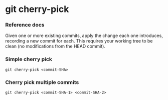 # git cherry-pick

### Reference docs

Given one or more existing commits, apply the change each one introduces, recording a new commit for each. This requires your working tree to be clean (no modifications from the HEAD commit).

### Simple cherry pick

```
git cherry-pick <commit-SHA>
```

### Cherry pick multiple commits

```
git cherry-pick <commit-SHA-1> <commit-SHA-2>
```
